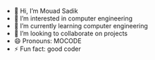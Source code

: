 - 👋 Hi, I’m Mouad Sadik
- 👀 I’m interested in computer engineering 
- 🌱 I’m currently learning computer engineering 
- 💞️ I’m looking to collaborate on projects
- 😄 Pronouns: MOCODE
- ⚡ Fun fact: good coder

<!---
Mouaaad/Mouaaad is a ✨ special ✨ repository because its `README.md` (this file) appears on your GitHub profile.
You can click the Preview link to take a look at your changes.
--->
